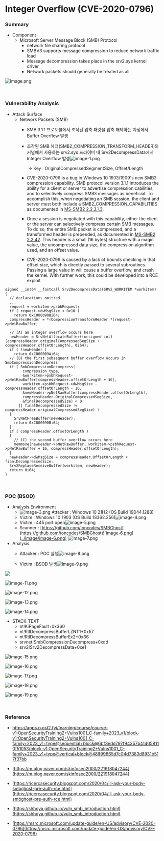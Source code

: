 # Integer Overflow (CVE-2020-0796)

### Summary

- Component
    - Microsoft Server Message Block (SMB) Protocol
        - network file sharing protocol
        - SMBV3 supports message compression to reduce network traffic load
        - Message decompression takes place in the srv2.sys kernel driver
        - Network packets should generally be treated as all

![image.png](../image/image-23.png)



<br>



### Vulnerability Analysis

- Attack Surface
    - Network Packets (SMB)
        - SMB 3.1.1 프로토콜에서 조작된 압축 패킷을 압축 해제하는 과정에서 Buffer Overflow 발생
        - 조작된 SMB 헤더(SMB2_COMPRESSION_TRANSFORM_HEADER)와 커널에서 사용하는 srv2.sys 드라이버 내 Srv2DecompressData에서 Integer Overflow 발생![image-1.png](../image/image-24.png)

            ​	→ Key : OriginalCompressedSegmentSize, Offset/Length

        - CVE-2020-0796 is a bug in Windows 10 1903/1909's new SMB3 compression capability. SMB protocol version 3.1.1 introduces the ability for a client or server to advertise compression cabilities, and to selectively compress SMB3 messages as beneficial. To accomplish this, when negotiating an SMB session, the client and server must both include a SMB2_COMPRESSION_CAPABILITIES as documented in [MS-SMB2 2.2.3.1.3](https://docs.microsoft.com/en-us/openspecs/windows_protocols/ms-smb2/78e0c942-ab41-472b-b117-4a95ebe88271).
        - Once a session is negotiated with this capability, either the client or the server can selectively compress certain SMB messages. To do so, the entire SMB packet is compressed, and a transformed header is prepended, as documented in [MS-SMB2 2.2.42](https://docs.microsoft.com/en-us/openspecs/windows_protocols/ms-smb2/1d435f21-9a21-4f4c-828e-624a176cf2a0). This header is a small (16 bytes) structure with a magic value, the uncompressed data size, the compression algorithm used, and an offset value.
        - CVE-2020-0796 is caused by a lack of bounds checking in that offset size, which is directly passed to several subroutines. Passing a large value in will cause a buffer overflow, and crash the kernel. With further work, this could be developed into a RCE exploit.

```
signed __int64 __fastcall Srv2DecompressData(SRV2_WORKITEM *workitem)
{
  // declarations omitted
  ...
  request = workitem->psbhRequest;
  if ( request->dwMsgSize < 0x10 )
    return 0xC000090Bi64;
  compressHeader = *(CompressionTransformHeader *)request->pNetRawBuffer;
  ...
  // (A) an integer overflow occurs here
  newHeader = SrvNetAllocateBuffer((unsigned int)(compressHeader.originalCompressedSegSize + compressHeader.offsetOrLength), 0i64);
  if ( !newHeader )
    return 0xC000009Ai64;
  // (B) the first subsequent buffer overflow occurs in SmbCompressionDecompress
  if ( SmbCompressionDecompress(
        compression_type,
        &workitem->psbhRequest->pNetRawBuffer[compressHeader.offsetOrLength + 16],
        workitem->psbhRequest->dwMsgSize - compressHeader.offsetOrLength - 16,
        &newHeader->pNetRawBuffer[compressHeader.offsetOrLength],
        compressHeader.OriginalCompressedSegSize,
        &finalDecompressedSize) < 0
      || finalDecompressedSize != compressHeader.originalCompressedSegSize) )
  {
    SrvNetFreeBuffer(newHeader);
    return 0xC000090Bi64;
  }
  if ( compressHeader.offsetOrLength )
  {
    // (C) the second buffer overflow occurs here
    memmove(newHeader->pNetRawBuffer, workitem->psbhRequest->pNetRawBuffer + 16, compressHeader.offsetOrLength);
  }
  newHeader->dwMsgSize = compressHeader.OffsetOrLength + fianlDecompressedSize;
  Srv2ReplaceReceiveBuffer(workitem, newHeader);
  return 0i64;
}

```



<br>



### POC (BSOD)

- Analysis Environment
    - ![image-3.png](../image/image-3.png)
        Attacker : Windows 10 21H2 (OS Build 19044.1288)
    - Victim : Windows 10 1903 (OS Build 18362.356)![image-4.png](../image/image-4.png)
    - Victim : 445 port open![image-5.png](../image/image-5.png)
    - Scanner : [https://github.com/ioncodes/SMBGhost](https://github.com/ioncodes/SMBGhost)![image-6.png](../image/image-6.png)
        ![image-7.png](../image/image-7.png)
- Analysis
    - Attacker : POC 실행![image-8.png](../image/image-8.png)
        
    - Victim : BSOD 발생![image-9.png](../image/image-9.png)



![	](../image/image-10.png)

![image-11.png](../image/image-11.png)

![image-12.png](../image/image-12.png)

![image-13.png](../image/image-13.png)

![image-14.png](../image/image-14.png)

- STACK_TEXT
    - nt!KiPageFault+0x360
    - nt!RtlDecompressBufferLZNT1+0x57
    - nt!RtlDecompressBufferEx2+0x66
    - srvnet!SmbCompressionDecompress+0xdd
    - srv2!Srv2DecompressData+0xe1

![image-15.png](../image/image-15.png)

![image-16.png](../image/image-16.png)

![image-17.png](../image/image-17.png)

![image-18.png](../image/image-18.png)

![image-19.png](../image/image-19.png)



<br>



### Reference

- https://apps.p.ost2.fyi/learning/course/course-v1:OpenSecurityTraining2+Vulns1001_C-family+2023_v1/block-v1:OpenSecurityTraining2+Vulns1001_C-family+2023_v1+type@sequential+block@6bf3edd797f94357b414058110f51053/block-v1:OpenSecurityTraining2+Vulns1001_C-family+2023_v1+type@vertical+block@48899865d7c04d7383d8931b517f37bb

- [https://m.blog.naver.com/skinfosec2000/221918047244](https://m.blog.naver.com/skinfosec2000/221918047244)
- [https://ricercasecurity.blogspot.com/2020/04/ill-ask-your-body-smbghost-pre-auth-rce.html](https://ricercasecurity.blogspot.com/2020/04/ill-ask-your-body-smbghost-pre-auth-rce.html)
- [https://shhoya.github.io/vuln_smb_introduction.html](https://shhoya.github.io/vuln_smb_introduction.html)
- [https://msrc.microsoft.com/update-guide/en-US/advisory/CVE-2020-0796](https://msrc.microsoft.com/update-guide/en-US/advisory/CVE-2020-0796)

